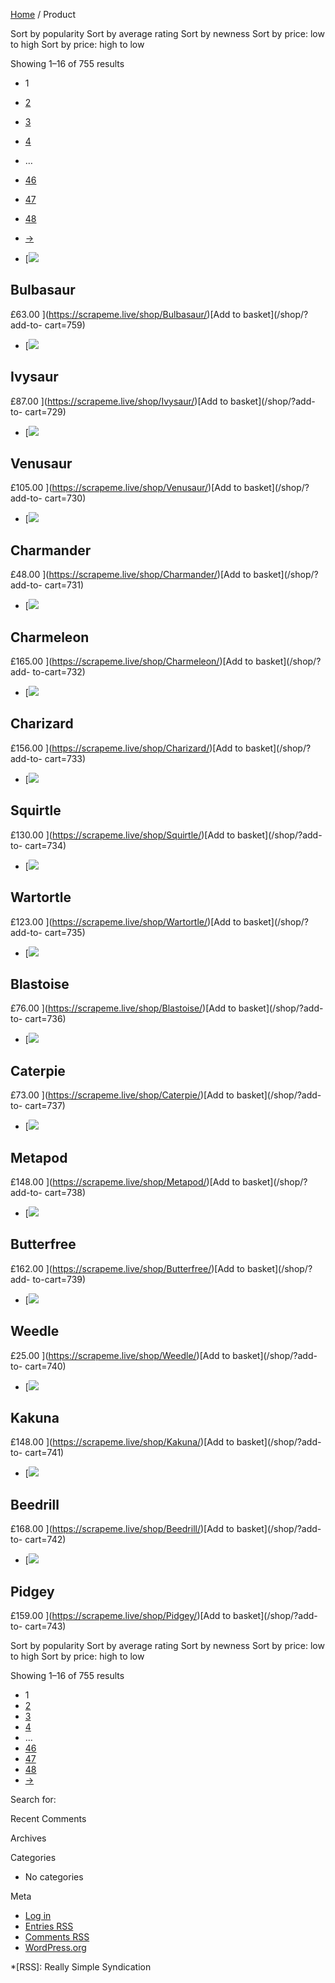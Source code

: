 [Home](https://scrapeme.live) / Product

Sort by popularity Sort by average rating Sort by newness Sort by price: low
to high Sort by price: high to low

Showing 1–16 of 755 results

  * 1
  * [2](https://scrapeme.live/shop/page/2/)
  * [3](https://scrapeme.live/shop/page/3/)
  * [4](https://scrapeme.live/shop/page/4/)
  * …
  * [46](https://scrapeme.live/shop/page/46/)
  * [47](https://scrapeme.live/shop/page/47/)
  * [48](https://scrapeme.live/shop/page/48/)
  * [→](https://scrapeme.live/shop/page/2/)

  * [![](https://scrapeme.live/wp-content/uploads/2018/08/001-350x350.png)

## Bulbasaur

£63.00 ](https://scrapeme.live/shop/Bulbasaur/)[Add to basket](/shop/?add-to-
cart=759)

  * [![](https://scrapeme.live/wp-content/uploads/2018/08/002-350x350.png)

## Ivysaur

£87.00 ](https://scrapeme.live/shop/Ivysaur/)[Add to basket](/shop/?add-to-
cart=729)

  * [![](https://scrapeme.live/wp-content/uploads/2018/08/003-350x350.png)

## Venusaur

£105.00 ](https://scrapeme.live/shop/Venusaur/)[Add to basket](/shop/?add-to-
cart=730)

  * [![](https://scrapeme.live/wp-content/uploads/2018/08/004-350x350.png)

## Charmander

£48.00 ](https://scrapeme.live/shop/Charmander/)[Add to basket](/shop/?add-to-
cart=731)

  * [![](https://scrapeme.live/wp-content/uploads/2018/08/005-350x350.png)

## Charmeleon

£165.00 ](https://scrapeme.live/shop/Charmeleon/)[Add to basket](/shop/?add-
to-cart=732)

  * [![](https://scrapeme.live/wp-content/uploads/2018/08/006-350x350.png)

## Charizard

£156.00 ](https://scrapeme.live/shop/Charizard/)[Add to basket](/shop/?add-to-
cart=733)

  * [![](https://scrapeme.live/wp-content/uploads/2018/08/007-350x350.png)

## Squirtle

£130.00 ](https://scrapeme.live/shop/Squirtle/)[Add to basket](/shop/?add-to-
cart=734)

  * [![](https://scrapeme.live/wp-content/uploads/2018/08/008-350x350.png)

## Wartortle

£123.00 ](https://scrapeme.live/shop/Wartortle/)[Add to basket](/shop/?add-to-
cart=735)

  * [![](https://scrapeme.live/wp-content/uploads/2018/08/009-350x350.png)

## Blastoise

£76.00 ](https://scrapeme.live/shop/Blastoise/)[Add to basket](/shop/?add-to-
cart=736)

  * [![](https://scrapeme.live/wp-content/uploads/2018/08/010-350x350.png)

## Caterpie

£73.00 ](https://scrapeme.live/shop/Caterpie/)[Add to basket](/shop/?add-to-
cart=737)

  * [![](https://scrapeme.live/wp-content/uploads/2018/08/011-350x350.png)

## Metapod

£148.00 ](https://scrapeme.live/shop/Metapod/)[Add to basket](/shop/?add-to-
cart=738)

  * [![](https://scrapeme.live/wp-content/uploads/2018/08/012-350x350.png)

## Butterfree

£162.00 ](https://scrapeme.live/shop/Butterfree/)[Add to basket](/shop/?add-
to-cart=739)

  * [![](https://scrapeme.live/wp-content/uploads/2018/08/013-350x350.png)

## Weedle

£25.00 ](https://scrapeme.live/shop/Weedle/)[Add to basket](/shop/?add-to-
cart=740)

  * [![](https://scrapeme.live/wp-content/uploads/2018/08/014-350x350.png)

## Kakuna

£148.00 ](https://scrapeme.live/shop/Kakuna/)[Add to basket](/shop/?add-to-
cart=741)

  * [![](https://scrapeme.live/wp-content/uploads/2018/08/015-350x350.png)

## Beedrill

£168.00 ](https://scrapeme.live/shop/Beedrill/)[Add to basket](/shop/?add-to-
cart=742)

  * [![](https://scrapeme.live/wp-content/uploads/2018/08/016-350x350.png)

## Pidgey

£159.00 ](https://scrapeme.live/shop/Pidgey/)[Add to basket](/shop/?add-to-
cart=743)

Sort by popularity Sort by average rating Sort by newness Sort by price: low
to high Sort by price: high to low

Showing 1–16 of 755 results

  * 1
  * [2](https://scrapeme.live/shop/page/2/)
  * [3](https://scrapeme.live/shop/page/3/)
  * [4](https://scrapeme.live/shop/page/4/)
  * …
  * [46](https://scrapeme.live/shop/page/46/)
  * [47](https://scrapeme.live/shop/page/47/)
  * [48](https://scrapeme.live/shop/page/48/)
  * [→](https://scrapeme.live/shop/page/2/)

Search for:

Recent Comments

Archives

Categories

  * No categories

Meta

  * [Log in](https://scrapeme.live/wp-login.php)
  * [Entries RSS](https://scrapeme.live/feed/)
  * [Comments RSS](https://scrapeme.live/comments/feed/)
  * [WordPress.org](https://wordpress.org/ "Powered by WordPress, state-of-the-art semantic personal publishing platform.")

  *[RSS]: Really Simple Syndication

